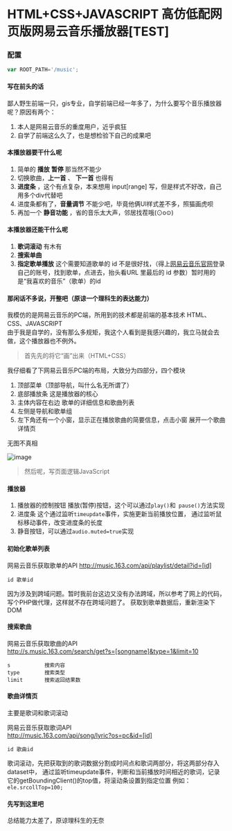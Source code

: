 
HTML+CSS+JAVASCRIPT 高仿低配网页版网易云音乐播放器[TEST]
======

### 配置
```js
var ROOT_PATH='/music';
```

#### 写在前头的话

鄙人野生前端一只，gis专业，自学前端已经一年多了，为什么要写个音乐播放器呢？原因有两个：  
1. 本人是网易云音乐的重度用户，近乎疯狂  
2. 自学了前端这么久了，也是想检验下自己的成果吧

#### 本播放器要干什么呢

1. 简单的 **播放** **暂停** 那当然不能少
2. 切换歌曲，**上一首** 、 **下一首** 也得有
3. **进度条** ，这个有点复杂，本来想用 input[range] 写，但是样式不好改，自己用多个div代替吧
4. 进度条都有了，**音量调节** 不能少吧，毕竟他俩UI样式差不多，照猫画虎呗
5. 再加一个 **静音功能** ，省的音乐太大声，邻居找茬哦(⊙o⊙)

#### 本播放器还能干什么呢

1. **歌词滚动** 有木有
2. **搜索单曲** 
3. **指定歌单播放**  这个需要知道歌单的 id 不是很好找，（得上[网易云音乐官网](http://music.163.com )登录自己的账号，找到歌单，点进去，抬头看URL 里最后的 id 参数）暂时用的是“我喜欢的音乐”（歌单）的id

#### 那闲话不多说，开整吧（原谅一个理科生的表达能力）

我模仿的是网易云音乐的PC端，所用到的技术都是前端的基本技术 HTML、CSS、JAVASCRIPT  
由于我是自学的，没有那么多规矩，我这个人看到是我感兴趣的，我立马就会去做，这个播放器也不例外。

> 首先先的将它“画”出来（HTML+CSS）

我仔细看了下网易云音乐PC端的布局，大致分为四部分，四个模块

1. 顶部菜单（顶部导航，叫什么名无所谓了）
2. 底部播放条 这是播放器的核心
3. 主体内容在右边 歌单的详细信息和歌曲列表
4. 左侧是导航和歌单组
5. 左下角还有一个小窗，显示正在播放歌曲的简要信息，点击小窗 展开一个歌曲详情页

无图不真相

![image](../../public-pictures/wy005.JPG)


> 然后呢，写页面逻辑JavaScript

#### 播放器

1. 播放器的控制按钮
播放(暂停)按钮，这个可以通过` play() `和` pause()`方法实现
2. 进度条
这个通过监听`timeupdate`事件，实施更新当前播放位置，
通过监听鼠标移动事件，改变进度条的长度
3. 静音按钮，可以通过`audio.muted=true`实现


#### 初始化歌单列表

网易云音乐获取歌单的API 
http://music.163.com/api/playlist/detail?id=[id]

	id 歌单id

因为涉及到跨域问题。暂时我前台这边又没有办法跨域，所以参考了网上的代码，写个PHP做代理，这样就不存在跨域问题了。
获取到歌单数据后，重新渲染下DOM


#### 搜索歌曲

网易云音乐获取歌曲的API  
http://s.music.163.com/search/get?s=[songname]&type=1&limit=10

	s           搜索内容
	type        搜索类型
	limit       搜索返回结果数


#### 歌曲详情页

主要是歌词和歌词滚动

网易云音乐获取歌词API  
http://music.163.com/api/song/lyric?os=pc&id=[id]

	id 歌曲id

歌词滚动，先把获取到的歌词数据分割成时间点和歌词两部分，将这两部分存入dataset中，
通过监听timeupdate事件，判断和当前播放时间相近的歌词，记录它的getBoundingClient()的top值，将滚动条设置到指定位置 例如：`ele.srcollTop=100;`



#### 先写到这里吧

总结能力太差了，原谅理科生的无奈
